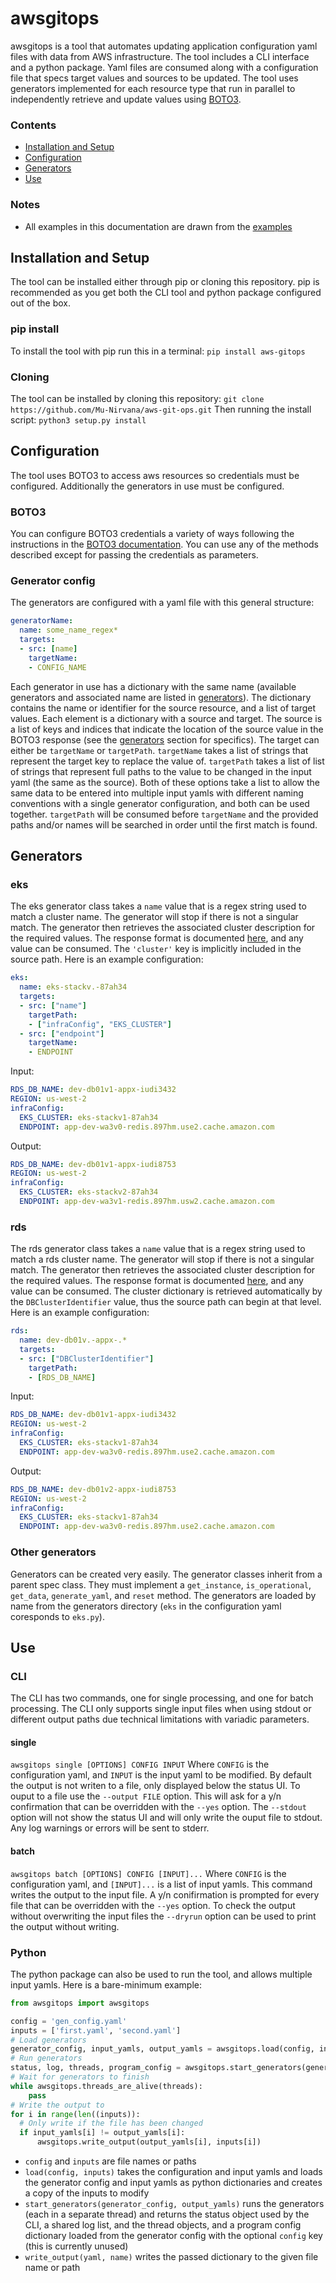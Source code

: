 # awsgitops
awsgitops is a tool that automates updating application configuration yaml files with data from AWS infrastructure.
The tool includes a CLI interface and a python package. Yaml files are consumed along with a configuration file that specs target values and sources to be updated. The tool uses generators implemented for each resource type that run in parallel to independently retrieve and update values using [BOTO3](https://boto3.amazonaws.com/).

### Contents
- [Installation and Setup](#installation-and-setup)
- [Configuration](#configuration)
- [Generators](#generators)
- [Use](#Use)

### Notes
- All examples in this documentation are drawn from the [examples](examples)

## Installation and Setup
The tool can be installed either through pip or cloning this repository. pip is recommended as you get both the CLI tool and python package configured out of the box.

### pip install
To install the tool with pip run this in a terminal:
`pip install aws-gitops`

### Cloning
The tool can be installed by cloning this repository:
`git clone https://github.com/Mu-Nirvana/aws-git-ops.git`
Then running the install script:
`python3 setup.py install`

## Configuration
The tool uses BOTO3 to access aws resources so credentials must be configured. Additionally the generators in use must be configured.

### BOTO3
You can configure BOTO3 credentials a variety of ways following the instructions in the [BOTO3 documentation](https://boto3.amazonaws.com/v1/documentation/api/latest/guide/credentials.html).  You can use any of the methods described except for passing the credentials as parameters.

### Generator config
The generators are configured with a yaml file with this general structure:
```yaml
generatorName:
  name: some_name_regex*
  targets:
  - src: [name]
    targetName:
    - CONFIG_NAME
```
Each generator in use has a dictionary with the same name (available generators and associated name are listed in [generators](#generators)). The dictionary contains the name or identifier for the source resource, and a list of target values. Each element is a dictionary with a source and target. The source is a list of keys and indices that indicate the location of the source value in the BOTO3 response (see the [generators](#generators) section for specifics). The target can either be `targetName` or `targetPath`. `targetName` takes a list of strings that represent the target key to replace the value of. `targetPath` takes a list of list of strings that represent full paths to the value to be changed in the input yaml (the same as the source).  Both of these options take a list to allow the same data to be entered into multiple input yamls with different naming conventions with a single generator configuration, and both can be used together. `targetPath` will be consumed before `targetName` and the provided paths and/or names will be searched in order until the first match is found.

## Generators
### eks
The eks generator class takes a `name` value that is a regex string used to match a cluster name. The generator will stop if there is not a singular match.
The generator then retrieves the associated cluster description for the required values. The response format is documented [here](https://boto3.amazonaws.com/v1/documentation/api/latest/reference/services/eks/client/describe_cluster.html), and any value can be consumed. The `'cluster'` key is implicitly included in the source path.
Here is an example configuration:
```yaml
eks:
  name: eks-stackv.-87ah34
  targets:
  - src: ["name"]
    targetPath: 
    - ["infraConfig", "EKS_CLUSTER"]
  - src: ["endpoint"]
    targetName:
    - ENDPOINT 
```
Input: 
```yaml
RDS_DB_NAME: dev-db01v1-appx-iudi3432
REGION: us-west-2
infraConfig:
  EKS_CLUSTER: eks-stackv1-87ah34
  ENDPOINT: app-dev-wa3v0-redis.897hm.use2.cache.amazon.com
```
Output: 
```yaml
RDS_DB_NAME: dev-db01v1-appx-iudi8753
REGION: us-west-2
infraConfig:
  EKS_CLUSTER: eks-stackv2-87ah34
  ENDPOINT: app-dev-wa3v1-redis.897hm.usw2.cache.amazon.com
```
### rds
The rds generator class takes a `name` value that is a regex string used to match a rds cluster name. The generator will stop if there is not a singular match.
The generator then retrieves the associated cluster description for the required values. The response format is documented [here](https://boto3.amazonaws.com/v1/documentation/api/latest/reference/services/rds/client/describe_db_clusters.html), and any value can be consumed. The cluster dictionary is retrieved automatically by the `DBClusterIdentifier` value, thus the source path can begin at that level.
Here is an example configuration:
```yaml
rds:
  name: dev-db01v.-appx-.*
  targets:
  - src: ["DBClusterIdentifier"]
    targetPath:
    - [RDS_DB_NAME]
```
Input: 
```yaml
RDS_DB_NAME: dev-db01v1-appx-iudi3432
REGION: us-west-2
infraConfig:
  EKS_CLUSTER: eks-stackv1-87ah34
  ENDPOINT: app-dev-wa3v0-redis.897hm.use2.cache.amazon.com
```
Output: 
```yaml
RDS_DB_NAME: dev-db01v2-appx-iudi8753
REGION: us-west-2
infraConfig:
  EKS_CLUSTER: eks-stackv1-87ah34
  ENDPOINT: app-dev-wa3v0-redis.897hm.use2.cache.amazon.com
```
### Other generators
Generators can be created very easily. The generator classes inherit from a parent spec class. They must implement a `get_instance`, `is_operational`, `get_data`, `generate_yaml`, and `reset` method. The generators are loaded by name from the generators directory (`eks` in the configuration yaml coresponds to `eks.py`).

## Use
### CLI
The CLI has two commands, one for single processing, and one for batch processing. The CLI only supports single input files when using stdout or different output paths due technical limitations with variadic parameters.

#### single
`awsgitops single [OPTIONS] CONFIG INPUT`
Where `CONFIG` is the configuration yaml, and `INPUT` is the input yaml to be modified.
By default the output is not writen to a file, only displayed below the status UI. To ouput to a file use the `--output FILE` option. This will ask for a y/n confirmation that can be overridden with the `--yes` option.
The `--stdout` option will not show the status UI and will only write the ouput file to stdout. Any log warnings or errors will be sent to stderr.

#### batch
`awsgitops batch [OPTIONS] CONFIG [INPUT]...`
Where `CONFIG` is the configuration yaml, and `[INPUT]...` is a list of input yamls.
This command writes the output to the input file. A y/n conifirmation is prompted for every file that can be overridden with the `--yes` option. To check the output without overwriting the input files the `--dryrun` option can be used to print the output without writing.

### Python
The python package can also be used to run the tool, and allows multiple input yamls.
Here is a bare-minimum example:
```python
from awsgitops import awsgitops

config = 'gen_config.yaml'
inputs = ['first.yaml', 'second.yaml']
# Load generators
generator_config, input_yamls, output_yamls = awsgitops.load(config, inputs)
# Run generators
status, log, threads, program_config = awsgitops.start_generators(generator_config, output_yamls)
# Wait for generators to finish
while awsgitops.threads_are_alive(threads):
	pass
# Write the output to 
for i in range(len((inputs)):
  # Only write if the file has been changed
  if input_yamls[i] != output_yamls[i]:
	  awsgitops.write_output(output_yamls[i], inputs[i])
```
- `config` and `inputs` are file names or paths
- `load(config, inputs)` takes the configuration and input yamls and loads the generator config and input yamls as python dictionaries and creates a copy of the inputs to modify
- `start_generators(generator_config, output_yamls)` runs the generators (each in a separate thread) and returns the status object used by the CLI, a shared log list, and the thread objects, and a program config dictionary loaded from the generator config with the optional `config` key (this is currently unused)
- `write_output(yaml, name)` writes the passed dictionary to the given file name or path
